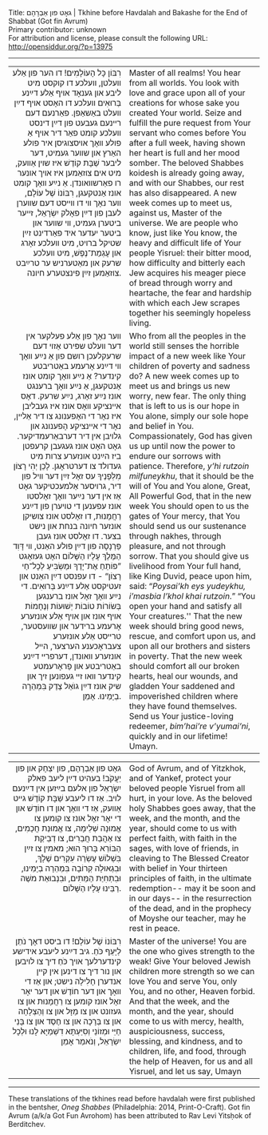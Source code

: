 <html>
<head></head>
<body>
Title: גאָט פון אַבְרָהָם | Tkhine before Havdalah and Bakashe for the End of Shabbat (Got fin Avrum)<br />
Primary contributor: unknown<br />
For attribution and license, please consult the following URL: <a href="http://opensiddur.org/?p=13975">http://opensiddur.org/?p=13975</a>
<p />
<hr />

<table style="margin-left: auto;margin-right: auto;">
<tbody>
<tr><td style="vertical-align:top;" width="46%">
<div class="yiddish" style="text-align: right;"><span lang="yi">
רִבּוֹן כָּל הָעוֹלָמִים! דו הער פון אַלע װעלטן, װעלכע דו קוקסט מיט ליבע און גענאָד אױף אַלע דײַנע בְּרוּאִים װעלכע דו האָסט אױף דײַן װעלט באַשאַפן. פאַרנעם דעם רײנעם געבעט פון דײַן דינסט װעלכע קומט פאַר דיר אױף אַ פולע װאָך אױסצוגיסן איר פולע האַרץ און שװער געמיט, דער ליבער שַׁבָּת קוֹדֶשׁ איז שױן אַװעק, מיט אים צוזאַמען איז אױך אונער רו פאַרשװאונדן. אַ נײַע װאָך קומט אונז אַנטקעגן, רִבּוֹנוֹ שֶׁל עוֹלָם, װער נאָך װי דו װײסט דעם שװערן לעבן פון דײַן פאָלק יִשְׂרָאֵל, זײער ביטערן געמיט, װי שװער און ביטער יעדער איד פאַרדינט זײַן שטיקל ברױט, מיט װעלכע זאָרג און עָגְמַת־נֶפֶשׁ, מיט װעלכע שרעק און מאַטערניש ער טרײַבט צוזאַמען זײַן פינצטערע חיונה.
</div></td>

<td style="vertical-align:top;" width="53%"><div class="english">
Master of all realms! You hear from all worlds. You look with love and grace upon all of your creations for whose sake you created Your world. Seize and fulfill the pure request from Your servant who comes before You after a full week, having shown her heart is full and her mood somber. The beloved Shabbes koidesh is already going away, and with our Shabbes, our rest has also disappeared. A new week comes up to meet us, against us, Master of the universe. We are people who know, just like You know, the heavy and difficult life of Your people Yisruel: their bitter mood, how difficulty and bitterly each Jew acquires his meager piece of bread through worry and heartache, the fear and hardship with which each Jew scrapes together his seemingly hopeless living. 
</div></td>
</tr>


<tr><td style="vertical-align:top;" width="46%">
<div class="yiddish" style="text-align: right;"><span lang="yi">
 װער נאָך פון אַלע פעלקער אין דער װעלט שפּירט אַזױ דעם שרעקלעכן רושם פון אַ נײַע װאָך װי דײַנע אָרעמע באַטריבטע קינדער? אַ נײַע װאָך קומט אונז אַנטקעגן, אַ נײַע װאָך ברענגט אונז נײַע זאָרג, נײַע שרעק. דאָס אײנציקע װאָס אונז איז געבליבן איז נאָר די האָפענונג צו דיר אַלײן, נאָר די אײנציקע הָפענונג און גלױבן אין דיר דערבאַרעמדיקער. גאָט האָט אונז געגעבן קרעפטן ביז הײַנט אונזערע צרות מיט געדולד צו דערטראָגן. לָכֵן יְהִי רָצוֹן מִלְּפָנֶיךָ עס זאָל זײַן דער װיל פון דיר, גרױסער אַלמעכטיקער גאָט אַז אין דער נײַער װאָך זאָלסטו אונז עפענען די טױערן פון דײַנע רַחֲמָנוּת, דו זאָלסט אונז צושיקן אונזער חיונה בנחת און נישט בצער. דו זאָלסט אונז געבן פַּרְנָסָה פון דײַן פולע האַנט, װי דָּוִד הַמֶּלֶךְ עָלָיו הַשָּׁלוֹם האָט געזאָגט <span class="hebrew">”פּוֹתֵחַ אֶת־יָדֶךָ וּמַשְׂבִּיעַ לְכָל־חַי רָצוֹן“</span> - דו עפנסט דײַן האַנט און זעטיקסט אַלע דײַנע בְּרוּאִים. די נײַע װאָך זאָל אונז ברענגען  בְּשׂוֹרוֹת טוֹבוֹת יְשׁוּעוֹת וְנֶחָמוֹת אױף אונז און אױף אַלע אונזערע אָרעמע ברידער און שװעסטער, טרײסט אַלע אונזערע צעבראָכענע הערצער, הײל אונזערע װאונדן, דערפרײ דײַנע באַטריבטע און פַראָרעמטע קינדער װאו זײ געפונען זיך און שיק אונז דײַן גוֺאֵל צֶדֶק בִּמְהֵרָה בְיָמֵינוּ. אָמֵן.
</div></td>

<td style="vertical-align:top;" width="53%"><div class="english">
Who from all the peoples in the world still senses the horrible impact of a new week like Your children of poverty and sadness do? A new week comes up to meet us and brings us new worry, new fear. The only thing that is left to us is our hope in You alone, simply our sole hope and belief in You. Compassionately, God has given us up until now the power to endure our sorrows with patience. Therefore, <em>y’hi rutzoin milfuneykhu</em>, that it should be the will of You and You alone, Great, All Powerful God, that in the new week You should open to us the gates of Your mercy, that You should send us our sustenance through nakhes, through pleasure, and not through sorrow. That you should give us livelihood from Your full hand, like King Duvid, peace upon him, said: “<em>Poysai’kh eys yudeykhu, i’masbia l’khol khai rutzoin</em>.” “You open your hand and satisfy all Your creatures.'' That the new week should bring good news, rescue, and comfort upon us, and upon all our brothers and sisters in poverty. That the new week should comfort all our broken hearts, heal our wounds, and gladden Your saddened and impoverished children where they have found themselves. Send us Your justice-loving redeemer, <em>bim’hai’re v’yumai’ni</em>, quickly and in our lifetime! Umayn. 
</div></td>
</tr>
</tbody></table>

<table style="margin-left: auto;margin-right: auto;">
<tbody>
<tr><td style="vertical-align:top;" width="46%">
<div class="yiddish" style="text-align: right;"><span lang="yi">
גאָט פון אַבְרָהָם, פון יִצְחָק און פון יַעֲקֹב! בעהיט דײַן ליעב פאלק יִשְׂרָאֵל פון אלעם בײַזען אין דײַנעם לױב. אַז דו ליעבע שַׁבָּת קוֹדֶשׁ גײט אַװעק, אַז די װאָך און דו חוֹדֶשׁ און די יאָר זאָל אונז צו קומען צו אֱמוּנָה שְׁלֵימָה, צו אֱמוּנַת חֲכָמִים, צו אַהֲבַת חֲבֵרִים, צו דְבֵיקַת הַבּוֹרֵא בָּרוּךְ הוּא; מאמין צו זײַן בִּשְׁלוֹשׁ עֶשְׂרֵה עִקְרִים שֶׁלָךְ, וּבִגְאוּלָה קְרוֹבָה בִּמְהֵרָה בְיָמֵינוּ, וּבִתְחִיַּת הַמֵּתִים, וּבִנְבוּאַת משֶׁה רַבֵּינוּ עָלָיו הַשָּׁלוֹם.
</div></td>

<td style="vertical-align:top;" width="53%"><div class="english">
God of Avrum, and of Yitzkhok, and of Yankef, protect your beloved people Yisruel from all hurt, in your love. As the beloved holy Shabbes goes away, that the week, and the month, and the year, should come to us with perfect faith, with faith in the sages, with love of friends, in cleaving to The Blessed Creator with belief in Your thirteen principles of faith, in the ultimate redemption-- may it be soon and in our days-- in the resurrection of the dead, and in the prophecy of Moyshe our teacher, may he rest in peace.
 </div></td>
</tr>


<tr><td style="vertical-align:top;" width="46%">
<div class="yiddish" style="text-align: right;"><span lang="yi">
 רִבּוֹנוֹ שֶׁל עוֹלָם! דו ביסט דאָך נֹתֵן לַיָּעֵף כֹּחַ. גיב דײַנע ליעבע אידישע קינדערלעך אױך כֹּחַ דיך צו לױבען און נור דיך צו דינען אין קײן אנדערן חָלִילָה נישט; און אַז די װאָך און דער חוֹדֶשׁ און דער יאָר זאָל אונז קומען צו רַחֲמָנוּת און צו געזונט און צו מַזָּל און צו וְהַצְלָחָה און צו בְּרָכָה און צו חֶסֶד און צו בָּנֵי חַיֵּי וּמְזוֹנֵי וְסִיַּעְתָּא דִשְׁמַיָּא לָנוּ וּלְכָל יִשְׂרָאֵל, וְנֹאמַר אָמֵן
</div></td>
 
<td style="vertical-align:top;" width="53%"><div class="english">
Master of the universe! You are the one who gives strength to the weak! Give Your beloved Jewish children more strength so we can love You and serve You, only You, and no other, Heaven forbid. And that the week, and the month, and the year, should come to us with mercy, health, auspiciousness, success, blessing, and kindness, and to children, life, and food, through the help of Heaven, for us and all Yisruel, and let us say, Umayn 
</div></td>
</tr>
</tbody></table>

<hr />
These translations of the tkhines read before havdalah were first published in the bentsher, <em>Oneg Shabbes</em> (Philadelphia: 2014, Print-O-Craft). Got fin Avrum (a/k/a Got Fun Avrohom) has been attributed to Rav Levi Yitsḥok of Berditchev.

</body>
</html>